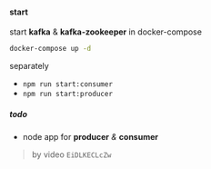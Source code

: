 #### start

start **kafka** & **kafka-zookeeper** in docker-compose

```bash
docker-compose up -d
```
separately 
* ```npm run start:consumer```
* ```npm run start:producer```

##### todo
- node app for **producer** *&* **consumer**


> by video `EiDLKECLcZw`
